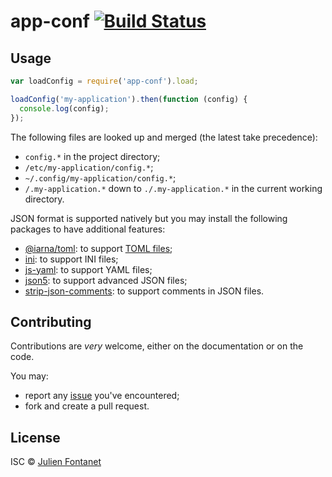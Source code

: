 # app-conf [![Build Status](https://travis-ci.org/julien-f/nodejs-app-conf.png?branch=master)](https://travis-ci.org/julien-f/nodejs-app-conf)

## Usage

```javascript
var loadConfig = require('app-conf').load;

loadConfig('my-application').then(function (config) {
  console.log(config);
});
```

The following files are looked up and merged (the latest take
precedence):

- `config.*` in the project directory;
- `/etc/my-application/config.*`;
- `~/.config/my-application/config.*`;
- `/.my-application.*` down to `./.my-application.*` in the current
  working directory.

JSON format is supported natively but you may install the following
packages to have additional features:

- [@iarna/toml](https://www.npmjs.com/package/@iarna/toml): to support [TOML files](https://github.com/toml-lang/toml);
- [ini](https://www.npmjs.org/package/ini): to support INI files;
- [js-yaml](https://www.npmjs.org/package/js-yaml): to support YAML files;
- [json5](https://www.npmjs.com/package/json5): to support advanced JSON files;
- [strip-json-comments](https://www.npmjs.org/package/strip-json-comments): to support comments in JSON files.

## Contributing

Contributions are *very* welcome, either on the documentation or on
the code.

You may:

- report any [issue](https://github.com/julien-f/human-format/issues)
  you've encountered;
- fork and create a pull request.

## License

ISC © [Julien Fontanet](http://julien.isonoe.net)
